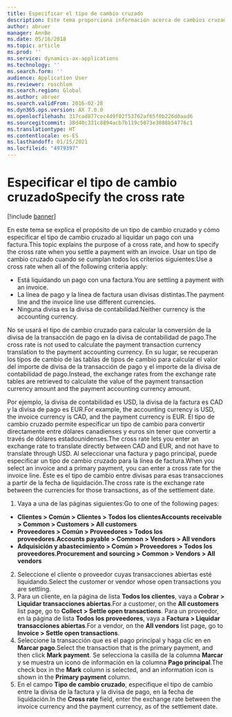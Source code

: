 ```yaml
---
title: Especificar el tipo de cambio cruzado
description: Este tema proporciona información acerca de cambios cruzados en Microsoft Dynamics 365 Finance.
author: abruer
manager: AnnBe
ms.date: 05/16/2018
ms.topic: article
ms.prod: ''
ms.service: dynamics-ax-applications
ms.technology: ''
ms.search.form: ''
audience: Application User
ms.reviewer: roschlom
ms.search.region: Global
ms.author: abruer
ms.search.validFrom: 2016-02-28
ms.dyn365.ops.version: AX 7.0.0
ms.openlocfilehash: 317cad877cec4d9f02f53762af65f0b226d0aad6
ms.sourcegitcommit: 38d40c331c8894acb7b119c5073e3088b54776c1
ms.translationtype: HT
ms.contentlocale: es-ES
ms.lasthandoff: 01/15/2021
ms.locfileid: "4979397"
---
```

# <a name="specify-the-cross-rate"></a><span data-ttu-id="95a35-103">Especificar el tipo de cambio cruzado</span><span class="sxs-lookup"><span data-stu-id="95a35-103">Specify the cross rate</span></span>

[!include [banner](../includes/banner.md)]

<span data-ttu-id="95a35-104">En este tema se explica el propósito de un tipo de cambio cruzado y cómo especificar el tipo de cambio cruzado al liquidar un pago con una factura.</span><span class="sxs-lookup"><span data-stu-id="95a35-104">This topic explains the purpose of a cross rate, and how to specify the cross rate when you settle a payment with an invoice.</span></span> <span data-ttu-id="95a35-105">Usar un tipo de cambio cruzado cuando se cumplan todos los criterios siguientes:</span><span class="sxs-lookup"><span data-stu-id="95a35-105">Use a cross rate when all of the following criteria apply:</span></span> 
-   <span data-ttu-id="95a35-106">Está liquidando un pago con una factura.</span><span class="sxs-lookup"><span data-stu-id="95a35-106">You are settling a payment with an invoice.</span></span> 
-   <span data-ttu-id="95a35-107">La línea de pago y la línea de factura usan divisas distintas.</span><span class="sxs-lookup"><span data-stu-id="95a35-107">The payment line and the invoice line use different currencies.</span></span> 
-   <span data-ttu-id="95a35-108">Ninguna divisa es la divisa de contabilidad.</span><span class="sxs-lookup"><span data-stu-id="95a35-108">Neither currency is the accounting currency.</span></span> 

<span data-ttu-id="95a35-109">No se usará el tipo de cambio cruzado para calcular la conversión de la divisa de la transacción de pago en la divisa de contabilidad de pago.</span><span class="sxs-lookup"><span data-stu-id="95a35-109">The cross rate is not used to calculate the payment transaction currency translation to the payment accounting currency.</span></span> <span data-ttu-id="95a35-110">En su lugar, se recuperan los tipos de cambio de las tablas de tipos de cambio para calcular el valor del importe de divisa de la transacción de pago y el importe de la divisa de contabilidad de pago.</span><span class="sxs-lookup"><span data-stu-id="95a35-110">Instead, the exchange rates from the exchange rate tables are retrieved to calculate the value of the payment transaction currency amount and the payment accounting currency amount.</span></span> 

<span data-ttu-id="95a35-111">Por ejemplo, la divisa de contabilidad es USD, la divisa de la factura es CAD y la divisa de pago es EUR.</span><span class="sxs-lookup"><span data-stu-id="95a35-111">For example, the accounting currency is USD, the invoice currency is CAD, and the payment currency is EUR.</span></span> <span data-ttu-id="95a35-112">El tipo de cambio cruzado permite especificar un tipo de cambio para convertir directamente entre dólares canadienses y euros sin tener que convertir a través de dólares estadounidenses.</span><span class="sxs-lookup"><span data-stu-id="95a35-112">The cross rate lets you enter an exchange rate to translate directly between CAD and EUR, and not have to translate through USD.</span></span> <span data-ttu-id="95a35-113">Al seleccionar una factura y pago principal, puede especificar un tipo de cambio cruzado para la línea de factura.</span><span class="sxs-lookup"><span data-stu-id="95a35-113">When you select an invoice and a primary payment, you can enter a cross rate for the invoice line.</span></span> <span data-ttu-id="95a35-114">Éste es el tipo de cambio entre divisas para esas transacciones a partir de la fecha de liquidación.</span><span class="sxs-lookup"><span data-stu-id="95a35-114">The cross rate is the exchange rate between the currencies for those transactions, as of the settlement date.</span></span>

1.  <span data-ttu-id="95a35-115">Vaya a una de las páginas siguientes:</span><span class="sxs-lookup"><span data-stu-id="95a35-115">Go to one of the following pages:</span></span>
- <span data-ttu-id="95a35-116">**Clientes > Común > Clientes > Todos los clientes**</span><span class="sxs-lookup"><span data-stu-id="95a35-116">**Accounts receivable > Common > Customers > All customers**</span></span> 
- <span data-ttu-id="95a35-117">**Proveedores > Común > Proveedores > Todos los proveedores**.</span><span class="sxs-lookup"><span data-stu-id="95a35-117">**Accounts payable > Common > Vendors > All vendors**</span></span> 
- <span data-ttu-id="95a35-118">**Adquisición y abastecimiento > Común > Proveedores > Todos los proveedores.**</span><span class="sxs-lookup"><span data-stu-id="95a35-118">**Procurement and sourcing > Common > Vendors > All vendors**</span></span>
2.  <span data-ttu-id="95a35-119">Seleccione el cliente o proveedor cuyas transacciones abiertas esté liquidando.</span><span class="sxs-lookup"><span data-stu-id="95a35-119">Select the customer or vendor whose open transactions you are settling.</span></span> 
3.  <span data-ttu-id="95a35-120">Para un cliente, en la página de lista **Todos los clientes**, vaya a **Cobrar > Liquidar transacciones abiertas**.</span><span class="sxs-lookup"><span data-stu-id="95a35-120">For a customer, on the **All customers** list page, go to **Collect > Settle open transactions**.</span></span> <span data-ttu-id="95a35-121">Para un proveedor, en la página de lista **Todos los proveedores**, vaya a **Factura > Liquidar transacciones abiertas**.</span><span class="sxs-lookup"><span data-stu-id="95a35-121">For a vendor, on the **All vendors** list page, go to **Invoice > Settle open transactions**.</span></span> 
4.  <span data-ttu-id="95a35-122">Seleccione la transacción que es el pago principal y haga clic en en **Marcar pago**.</span><span class="sxs-lookup"><span data-stu-id="95a35-122">Select the transaction that is the primary payment, and then click **Mark payment**.</span></span> <span data-ttu-id="95a35-123">Se selecciona la casilla de la columna **Marcar** y se muestra un icono de información en la columna **Pago principal**.</span><span class="sxs-lookup"><span data-stu-id="95a35-123">The check box in the **Mark** column is selected, and an information icon is shown in the **Primary payment** column.</span></span> 
5.  <span data-ttu-id="95a35-124">En el campo **Tipo de cambio cruzado**, especifique el tipo de cambio entre la divisa de la factura y la divisa de pago, en la fecha de liquidación.</span><span class="sxs-lookup"><span data-stu-id="95a35-124">In the **Cross rate** field, enter the exchange rate between the invoice currency and the payment currency, as of the settlement date.</span></span> 
